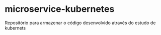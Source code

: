 # microservice-kubernetes
Repositório para armazenar o código desenvolvido através do estudo de kubernets
